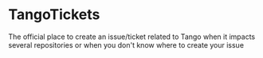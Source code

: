 # TangoTickets
The official place to create an issue/ticket related to Tango when it impacts several repositories or when you don't know where to create your issue
